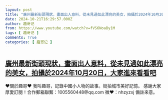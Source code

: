```yaml
---
layout: post
title: "廣州最新街頭現狀，畫面出人意料，從未見過如此漂亮的美女，拍攝於2024年10月20日，大家進來看看吧"
date: 2024-10-21T16:29:57.000Z
author: 趣哥记
from: https://www.youtube.com/watch?v=fVS6NoaBy1M
tags: [ 趣哥记 ]
comments: True
categories: [ 趣哥记 ]
---
```

<!--1729528197000-->
[廣州最新街頭現狀，畫面出人意料，從未見過如此漂亮的美女，拍攝於2024年10月20日，大家進來看看吧](https://www.youtube.com/watch?v=fVS6NoaBy1M)
------

<div>
♥關於趣哥♥  我叫趣哥，記錄中國小人物的故事。街拍城市美好記憶。  感謝大家厚愛訂閱！合作郵箱聯繫：1005560448@qq.com 微❤：nhzyzxj 備註來意。
</div>
